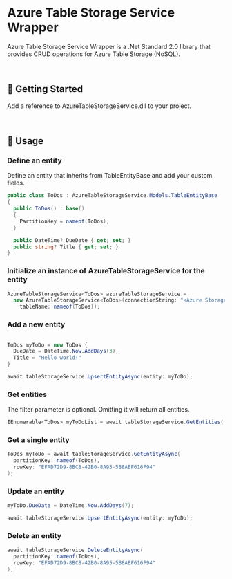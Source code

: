 # Azure Table Storage Service Wrapper
Azure Table Storage Service Wrapper is a .Net Standard 2.0 library that provides CRUD operations for Azure Table Storage (NoSQL).

<br/>

## :rocket: Getting Started

Add a reference to AzureTableStorageService.dll to your project.

<br/>

## :hammer: Usage

### Define an entity

Define an entity that inherits from TableEntityBase and add your custom fields.

```c#
public class ToDos : AzureTableStorageService.Models.TableEntityBase
{
  public ToDos() : base()
  {
    PartitionKey = nameof(ToDos);
  }

  public DateTime? DueDate { get; set; }
  public string? Title { get; set; }
}
```

### Initialize an instance of AzureTableStorageService for the entity

```c#
AzureTableStorageService<ToDos> azureTableStorageService = 
  new AzureTableStorageService<ToDos>(connectionString: "<Azure Storage Account Connection String>",
    tableName: nameof(ToDos));
```

### Add a new entity

```c#

ToDos myToDo = new ToDos {
  DueDate = DateTime.Now.AddDays(3),
  Title = "Hello world!"
}

await tableStorageService.UpsertEntityAsync(entity: myToDo);
```

### Get entities

The filter parameter is optional.  Omitting it will return all entities.

```c#
IEnumerable<ToDos> myToDoList = await tableStorageService.GetEntities(filter: "Title eq 'Hello world!'");
```

### Get a single entity

```c#
ToDos myToDo = await tableStorageService.GetEntityAsync(
  partitionKey: nameof(ToDos),
  rowKey: "EFAD72D9-8BC8-42B0-8A95-5B8AEF616F94"
);
```

### Update an entity

```c#
myToDo.DueDate = DateTime.Now.AddDays(7);

await tableStorageService.UpsertEntityAsync(entity: myToDo);
```

### Delete an entity

```c#
await tableStorageService.DeleteEntityAsync(
  partitionKey: nameof(ToDos),
  rowKey: "EFAD72D9-8BC8-42B0-8A95-5B8AEF616F94"
);
```
